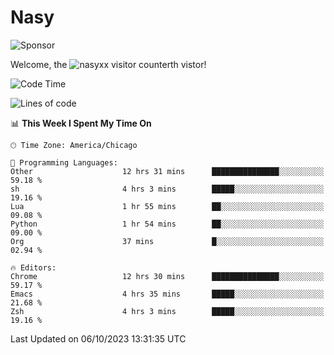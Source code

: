 # Nasy

<!--
<p align="center">
<img height="200" src="https://github-readme-stats.vercel.app/api?username=nasyxx&count_private=true&show_icons=true&theme=dracula&include_all_commits=true"/>
<img height="200" src="https://github-readme-stats.vercel.app/api/top-langs/?username=nasyxx&theme=dracula&hide=html,jupyter+notebook&count_private=true&show_icons=true"/>
</p>

  
----------------
-->

![Sponsor](https://img.shields.io/static/v1.svg?label=Sponsor&message=%E2%9D%A4&logo=GitHub&style=flat&color=pink)
 
Welcome, the ![nasyxx visitor counter](https://count.getloli.com/get/@nasyxx?theme=rule34)th vistor!
 
<!--START_SECTION:waka-->
![Code Time](http://img.shields.io/badge/Code%20Time-3%2C757%20hrs%2046%20mins-blue)

![Lines of code](https://img.shields.io/badge/From%20Hello%20World%20I%27ve%20Written-6.3%20million%20lines%20of%20code-blue)

📊 **This Week I Spent My Time On** 

```text
🕑︎ Time Zone: America/Chicago

💬 Programming Languages: 
Other                    12 hrs 31 mins      ███████████████░░░░░░░░░░   59.18 % 
sh                       4 hrs 3 mins        █████░░░░░░░░░░░░░░░░░░░░   19.16 % 
Lua                      1 hr 55 mins        ██░░░░░░░░░░░░░░░░░░░░░░░   09.08 % 
Python                   1 hr 54 mins        ██░░░░░░░░░░░░░░░░░░░░░░░   09.00 % 
Org                      37 mins             █░░░░░░░░░░░░░░░░░░░░░░░░   02.94 % 

🔥 Editors: 
Chrome                   12 hrs 30 mins      ███████████████░░░░░░░░░░   59.17 % 
Emacs                    4 hrs 35 mins       █████░░░░░░░░░░░░░░░░░░░░   21.68 % 
Zsh                      4 hrs 3 mins        █████░░░░░░░░░░░░░░░░░░░░   19.16 % 
```


 Last Updated on 06/10/2023 13:31:35 UTC
<!--END_SECTION:waka-->

<!-- ![visitors](https://visitor-badge.laobi.icu/badge?page_id=nasyxx.nasyxx) -->
